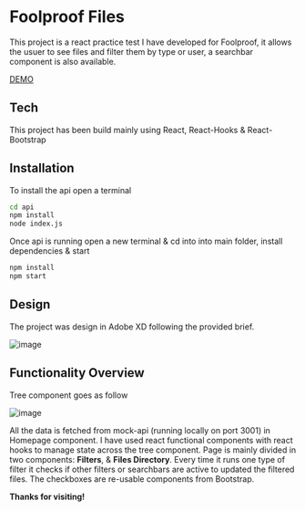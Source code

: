 # Foolproof Files

This project is a react practice test I have developed for Foolproof, it allows the usuer to see files and filter them by type or user, a searchbar component is also available.

[DEMO](https://silverhoodlum.github.io/foolproof_files/)


## Tech

This project has been build mainly using React, React-Hooks & React-Bootstrap


## Installation

To install the api open a terminal

```sh
cd api
npm install
node index.js
```

Once api is running open a new terminal & cd into into main folder, install dependencies & start

```sh
npm install 
npm start
```

## Design

The project was design in Adobe XD following the provided brief. 

![image](https://www.linkpicture.com/q/Foolproof_design.jpg)

## Functionality Overview

Tree component goes as follow

![image](https://www.linkpicture.com/q/Fproof_Files_Diagram.jpg)

All the data is fetched from mock-api (running locally on port 3001) in Homepage component.
I have used react functional components with react hooks to manage state across the tree component.
Page is mainly divided in two components: **Filters**,  & **Files Directory**. Every time it runs one type of filter it checks if other filters or searchbars are active to updated the filtered files.
The checkboxes are re-usable components from Bootstrap. 






**Thanks for visiting!**



